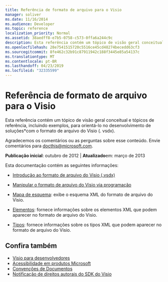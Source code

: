 ```yaml
---
title: Referência de formato de arquivo para o Visio
manager: soliver
ms.date: 11/16/2014
ms.audience: Developer
ms.topic: reference
localization_priority: Normal
ms.assetid: 38aedff8-e7b5-0758-c573-0ffa6a244c9c
description: Esta referência contém um tópico de visão geral conceitual e tópicos de referência, incluindo exemplos, para orientá-lo no desenvolvimento de soluções com o formato de arquivo do Visio.
ms.openlocfilehash: 28e7541515720c5516ce45cd48274becedd63cf3
ms.sourcegitcommit: 8fe462c32b91c87911942c188f3445e85a54137c
ms.translationtype: MT
ms.contentlocale: pt-BR
ms.lasthandoff: 04/23/2019
ms.locfileid: "32335599"
---
```

# <a name="visio-file-format-reference"></a>Referência de formato de arquivo para o Visio

Esta referência contém um tópico de visão geral conceitual e tópicos de referência, incluindo exemplos, para orientá-lo no desenvolvimento de soluções\*com o formato de arquivo do Visio (. vsdx).
  
Agradecemos os comentários ou as perguntas sobre esse conteúdo. Envie comentários para [docthis@microsoft.com](mailto:docthis@microsoft.com).
  
 **Publicação inicial**: outubro de 2012 | **Atualizado**em: março de 2013
  
Esta documentação contém as seguintes informações:
  
- [Introdução ao formato de arquivo do Visio (.vsdx)](introduction-to-the-visio-file-formatvsdx.md)
    
- [Manipular o formato de arquivo do Visio via programação](how-to-manipulate-the-visio-file-format-programmatically.md)
    
- [Mapa de esquema](schema-mapvisio-xml.md): exibe o esquema XML do formato de arquivo do Visio.
    
- [Elementos](elementsvisio-xml.md): fornece informações sobre os elementos XML que podem aparecer no formato de arquivo do Visio.
    
- [Tipos](typesvisio-xml.md): fornece informações sobre os tipos XML que podem aparecer no formato de arquivo do Visio.
    
## <a name="see-also"></a>Confira também

- [Visio para desenvolvedores](https://msdn.microsoft.com/office/aa905478.aspx) 
- [Acessibilidade em produtos Microsoft](https://www.microsoft.com/enable/products/default.aspx)
- [Convenções de Documentos](https://msdn.microsoft.com/office/aa905365.aspx) 
- [Notificação de direitos autorais do SDK do Visio](visio-sdk-copyright-notice.md)

    


